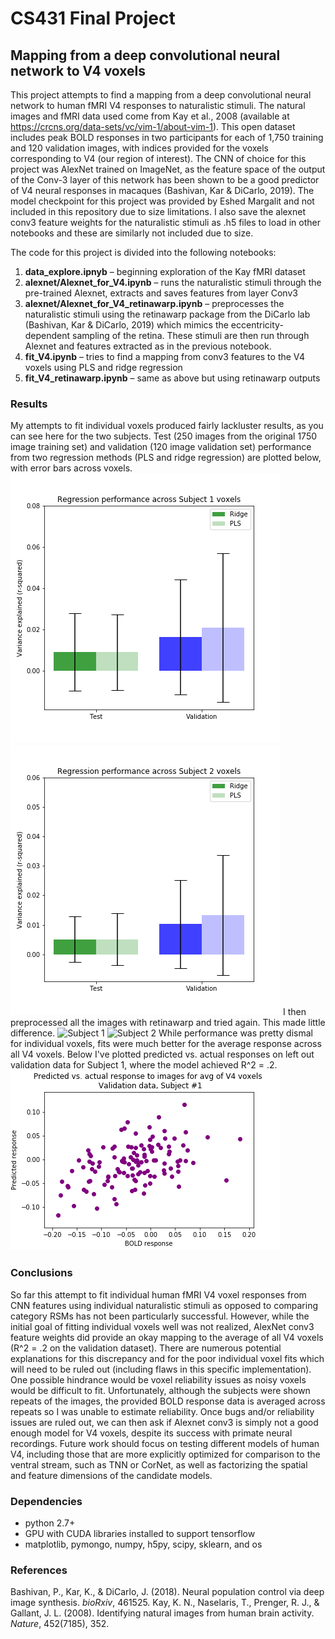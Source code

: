 # CS431 Final Project
## Mapping from a deep convolutional neural network to V4 voxels

This project attempts to find a mapping from a deep convolutional neural network to human fMRI V4 
responses to naturalistic stimuli. The natural images and fMRI data used come from Kay et al., 2008 
(available at https://crcns.org/data-sets/vc/vim-1/about-vim-1). This open dataset includes peak BOLD 
responses in two participants for each of 1,750 training and 120 validation images, with indices provided 
for the voxels corresponding to V4 (our region of interest). The CNN of choice for this project was AlexNet
trained on ImageNet, as the feature space of the output of the Conv-3 layer of this network has been shown to 
be a good predictor of V4 neural responses in macaques (Bashivan, Kar & DiCarlo, 2019). The model checkpoint 
for this project was provided by Eshed Margalit and not included in this repository due to size limitations. 
I also save the alexnet conv3 feature weights for the naturalistic stimuli as .h5 files to load in other 
notebooks and these are similarly not included due to size. 

The code for this project is divided into the following notebooks:
1. **data_explore.ipnyb** – beginning exploration of the Kay fMRI dataset
2. **alexnet/Alexnet_for_V4.ipynb** – runs the naturalistic stimuli through the pre-trained Alexnet, extracts and saves features from layer Conv3
3. **alexnet/Alexnet_for_V4_retinawarp.ipynb** – preprocesses the naturalistic stimuli using the retinawarp package from the DiCarlo lab (Bashivan, Kar & DiCarlo, 2019) which mimics the eccentricity-dependent sampling of the retina. These stimuli are then run through Alexnet and features extracted as in the previous notebook.
4. **fit_V4.ipynb** – tries to find a mapping from conv3 features to the V4 voxels using PLS and ridge regression
5. **fit_V4_retinawarp.ipynb** – same as above but using retinawarp outputs

### Results
My attempts to fit individual voxels produced fairly lackluster results, as you can see here for the two subjects. Test (250 images from the original 1750 image training set) and validation (120 image validation set) performance from two regression methods (PLS and ridge regression) are plotted below, with error bars across voxels. 
![Subject 1](figs/S1_regs_notrain.png)
![Subject 2](figs/S2_regs_notrain.png)
I then preprocessed all the images with retinawarp and tried again. This made little difference.
![Subject 1](figs/S1_regs_retinawarp_notrain.png)
![Subject 2](figs/S2_regs_retinawarp_notrain.png)
While performance was pretty dismal for individual voxels, fits were much better for the average response across all V4 voxels. Below I've plotted predicted vs. actual responses on left out validation data for Subject 1, where the model achieved R^2 = .2. 
![avg](figs/S1_V4avg.png)

### Conclusions
So far this attempt to fit individual human fMRI V4 voxel responses from CNN features using individual naturalistic stimuli as opposed to comparing category RSMs has not been particularly successful. However, while the initial goal of fitting individual voxels well was not realized, AlexNet conv3 feature weights did provide an okay mapping to the average of all V4 voxels (R^2 = .2 on the validation dataset). There are numerous potential explanations for this discrepancy and for the poor individual voxel fits which will need to be ruled out (including flaws in this specific implementation). One possible hindrance would be voxel reliability issues as noisy voxels would be difficult to fit. Unfortunately, although the subjects were shown repeats of the images, the provided BOLD response data is averaged across repeats so I was unable to estimate reliability. Once bugs and/or reliability issues are ruled out, we can then ask if Alexnet conv3 is simply not a good enough model for V4 voxels, despite its success with primate neural recordings. Future work should focus on testing different models of human V4, including those that are more explicitly optimized for comparison to the ventral stream, such as TNN or CorNet, as well as factorizing the spatial and feature dimensions of the candidate models. 

### Dependencies
- python 2.7+
- GPU with CUDA libraries installed to support tensorflow
- matplotlib, pymongo, numpy, h5py, scipy, sklearn, and os

### References
Bashivan, P., Kar, K., & DiCarlo, J. (2018). Neural population control via deep image synthesis. *bioRxiv*, 461525.
Kay, K. N., Naselaris, T., Prenger, R. J., & Gallant, J. L. (2008). Identifying natural images from human brain activity. *Nature*, 452(7185), 352.
